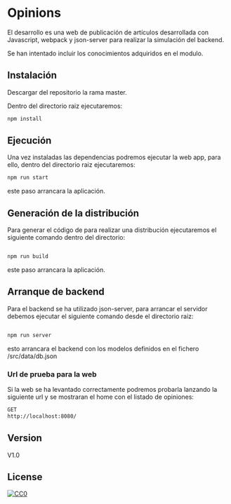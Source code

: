 # Opinions

El desarrollo es una web de publicación de artículos desarrollada con Javascript, webpack y json-server para realizar la simulación del backend.

Se han intentado incluir los conocimientos adquiridos en el modulo.

## Instalación

Descargar del repositorio la rama master.

Dentro del directorio raiz ejecutaremos:
```bash
npm install
```

## Ejecución

Una vez instaladas las dependencias podremos ejecutar la web app, para ello, dentro del directorio raiz ejecutaremos:
```bash
npm run start
```
este paso arrancara la aplicación.


## Generación de la distribución

Para generar el código de para realizar una distribución ejecutaremos el siguiente comando dentro del directorio:

```bash

npm run build

```

este paso arrancara la aplicación.


## Arranque de backend



Para el backend se ha utilizado json-server, para arrancar el servidor debemos ejecutar el siguiente comando desde el directorio raiz:

```bash

npm run server

```

esto arrancara el backend con los modelos definidos en el fichero /src/data/db.json



### Url de prueba para la web

Si la web se ha levantado correctamente podremos probarla lanzando la siguiente url y se mostraran el home con el listado de opiniones:

```bash
GET
http://localhost:8080/

```

## Version

 V1.0

## License
[![CC0](https://licensebuttons.net/p/zero/1.0/88x31.png)](https://creativecommons.org/publicdomain/zero/1.0/)